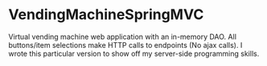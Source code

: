 # VendingMachineSpringMVC
Virtual vending machine web application with an in-memory DAO. 
All buttons/item selections make HTTP calls to endpoints (No ajax calls).
I wrote this particular version to show off my server-side programming skills. 

